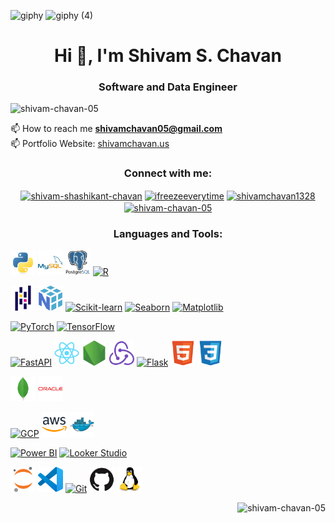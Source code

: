  ![giphy](https://github.com/shivam-chavan-05/shivam-chavan-05/assets/144063863/43fa3d65-e836-465f-9517-c59344bd0311) 
![giphy (4)](https://github.com/shivam-chavan-05/shivam-chavan-05/assets/144063863/2872cbce-582d-4c39-b9ce-8c099984de97)


<h1 align="center">Hi 👋, I'm Shivam S. Chavan</h1>

<h3 align="center">Software and Data Engineer</h3>

<p align="left"> <img src="https://komarev.com/ghpvc/?username=shivam-chavan-05&label=Profile%20views&color=0e75b6&style=flat" alt="shivam-chavan-05" /> </p>


📫 How to reach me  **shivamchavan05@gmail.com**
<br>
📫 Portfolio Website: <a href="https://www.shivamchavan.us/" target="blank">shivamchavan.us</a>

<h3 align="center">Connect with me:</h3>
<p align="center">
<a href="https://linkedin.com/in/shivam-shashikant-chavan" target="blank"><img align="center" src="https://raw.githubusercontent.com/rahuldkjain/github-profile-readme-generator/master/src/images/icons/Social/linked-in-alt.svg" alt="shivam-shashikant-chavan" height="30" width="40" /></a>
<a href="https://instagram.com/ifreezeeverytime" target="blank"><img align="center" src="https://raw.githubusercontent.com/rahuldkjain/github-profile-readme-generator/master/src/images/icons/Social/instagram.svg" alt="ifreezeeverytime" height="30" width="40" /></a>
<a href="https://www.youtube.com/channel/UCXl4bsOZ07bYIiHbm-HLaAQ" target="blank"><img align="center" src="https://raw.githubusercontent.com/rahuldkjain/github-profile-readme-generator/master/src/images/icons/Social/youtube.svg" alt="shivamchavan1328" height="30" width="40" /></a>
<a href="https://www.leetcode.com/shivam-chavan-05" target="blank"><img align="center" src="https://raw.githubusercontent.com/rahuldkjain/github-profile-readme-generator/master/src/images/icons/Social/leet-code.svg" alt="shivam-chavan-05" height="30" width="40" /></a>
</p>

<h3 align="center">Languages and Tools:</h3>
<p justify-content="center">
  <!-- Programming Languages -->
  <a href="https://www.python.org/" target="_blank"><img src="https://raw.githubusercontent.com/devicons/devicon/master/icons/python/python-original.svg" alt="Python" width="40" height="40"/></a>
  <a href="https://www.mysql.com/" target="_blank"><img src="https://raw.githubusercontent.com/devicons/devicon/master/icons/mysql/mysql-original-wordmark.svg" alt="MySQL" width="40" height="40"/></a>
  <a href="https://www.postgresql.org/" target="_blank"><img src="https://raw.githubusercontent.com/devicons/devicon/master/icons/postgresql/postgresql-original-wordmark.svg" alt="PostgreSQL" width="40" height="40"/></a>
  <a href="https://www.r-project.org/" target="_blank"><img src="https://www.vectorlogo.zone/logos/r-project/r-project-icon.svg" alt="R" width="40" height="40"/></a>

  <!-- Data Libraries -->
  <a href="https://pandas.pydata.org/" target="_blank"><img src="https://raw.githubusercontent.com/devicons/devicon/master/icons/pandas/pandas-original.svg" alt="Pandas" width="40" height="40"/></a>
  <a href="https://numpy.org/" target="_blank"><img src="https://raw.githubusercontent.com/devicons/devicon/master/icons/numpy/numpy-original.svg" alt="NumPy" width="40" height="40"/></a>
  <a href="https://scikit-learn.org/" target="_blank"><img src="https://upload.wikimedia.org/wikipedia/commons/0/05/Scikit_learn_logo_small.svg" alt="Scikit-learn" width="40" height="40"/></a>
  <a href="https://seaborn.pydata.org/" target="_blank"><img src="https://seaborn.pydata.org/_images/logo-mark-lightbg.svg" alt="Seaborn" width="40" height="40"/></a>
  <a href="https://matplotlib.org/" target="_blank"><img src="https://matplotlib.org/_static/images/logo2.svg" alt="Matplotlib" width="40" height="40"/></a>

  <!-- ML & AI -->
  <a href="https://pytorch.org/" target="_blank"><img src="https://www.vectorlogo.zone/logos/pytorch/pytorch-icon.svg" alt="PyTorch" width="40" height="40"/></a>
  <a href="https://www.tensorflow.org/" target="_blank"><img src="https://www.vectorlogo.zone/logos/tensorflow/tensorflow-icon.svg" alt="TensorFlow" width="40" height="40"/></a>

  <!-- Web Dev -->
  <a href="https://fastapi.tiangolo.com/" target="_blank"><img src="https://cdn.worldvectorlogo.com/logos/fastapi.svg" alt="FastAPI" width="40" height="40"/></a>
  <a href="https://reactjs.org/" target="_blank"><img src="https://raw.githubusercontent.com/devicons/devicon/master/icons/react/react-original.svg" alt="React" width="40" height="40"/></a>
  <a href="https://nodejs.org/" target="_blank"><img src="https://raw.githubusercontent.com/devicons/devicon/master/icons/nodejs/nodejs-original.svg" alt="Node.js" width="40" height="40"/></a>
  <a href="https://redux.js.org/" target="_blank"><img src="https://raw.githubusercontent.com/devicons/devicon/master/icons/redux/redux-original.svg" alt="Redux" width="40" height="40"/></a>
  <a href="https://flask.palletsprojects.com/" target="_blank"><img src="https://www.vectorlogo.zone/logos/pocoo_flask/pocoo_flask-icon.svg" alt="Flask" width="40" height="40"/></a>
  <a href="https://developer.mozilla.org/en-US/docs/Web/HTML" target="_blank"><img src="https://raw.githubusercontent.com/devicons/devicon/master/icons/html5/html5-original.svg" alt="HTML5" width="40" height="40"/></a>
  <a href="https://developer.mozilla.org/en-US/docs/Web/CSS" target="_blank"><img src="https://raw.githubusercontent.com/devicons/devicon/master/icons/css3/css3-original.svg" alt="CSS3" width="40" height="40"/></a>

  <!-- Databases & Tools -->
  <a href="https://www.mongodb.com/" target="_blank"><img src="https://raw.githubusercontent.com/devicons/devicon/master/icons/mongodb/mongodb-original.svg" alt="MongoDB" width="40" height="40"/></a>
  <a href="https://www.oracle.com/" target="_blank"><img src="https://raw.githubusercontent.com/devicons/devicon/master/icons/oracle/oracle-original.svg" alt="Oracle" width="40" height="40"/></a>

  <!-- Cloud & DevOps -->
  <a href="https://cloud.google.com/" target="_blank"><img src="https://www.vectorlogo.zone/logos/google_cloud/google_cloud-icon.svg" alt="GCP" width="40" height="40"/></a>
  <a href="https://aws.amazon.com/" target="_blank"><img src="https://raw.githubusercontent.com/devicons/devicon/master/icons/amazonwebservices/amazonwebservices-original-wordmark.svg" alt="AWS" width="40" height="40"/></a>
  <a href="https://www.docker.com/" target="_blank"><img src="https://raw.githubusercontent.com/devicons/devicon/master/icons/docker/docker-original.svg" alt="Docker" width="40" height="40"/></a>

  <!-- Visualization -->
  <a href="https://powerbi.microsoft.com/" target="_blank"><img src="https://seeklogo.com/images/P/power-bi-logo-0B5BF47BC1-seeklogo.com.png" alt="Power BI" width="40" height="40"/></a>
  <a href="https://lookerstudio.google.com/" target="_blank"><img src="https://lookerstudio.google.com/images/logo.svg" alt="Looker Studio" width="40" height="40"/></a>

  <!-- Tools -->
  <a href="https://jupyter.org/" target="_blank"><img src="https://raw.githubusercontent.com/devicons/devicon/master/icons/jupyter/jupyter-original.svg" alt="Jupyter" width="40" height="40"/></a>
  <a href="https://code.visualstudio.com/" target="_blank"><img src="https://raw.githubusercontent.com/devicons/devicon/master/icons/vscode/vscode-original.svg" alt="VS Code" width="40" height="40"/></a>
  <a href="https://git-scm.com/" target="_blank"><img src="https://www.vectorlogo.zone/logos/git-scm/git-scm-icon.svg" alt="Git" width="40" height="40"/></a>
  <a href="https://github.com/" target="_blank"><img src="https://raw.githubusercontent.com/devicons/devicon/master/icons/github/github-original.svg" alt="GitHub" width="40" height="40"/></a>
  <a href="https://www.linux.org/" target="_blank"><img src="https://raw.githubusercontent.com/devicons/devicon/master/icons/linux/linux-original.svg" alt="Linux" width="40" height="40"/></a>
</p>

<p align="center"><img align="right" src="https://github-readme-streak-stats.herokuapp.com/?user=shivam-chavan-05&" alt="shivam-chavan-05" /></p>


